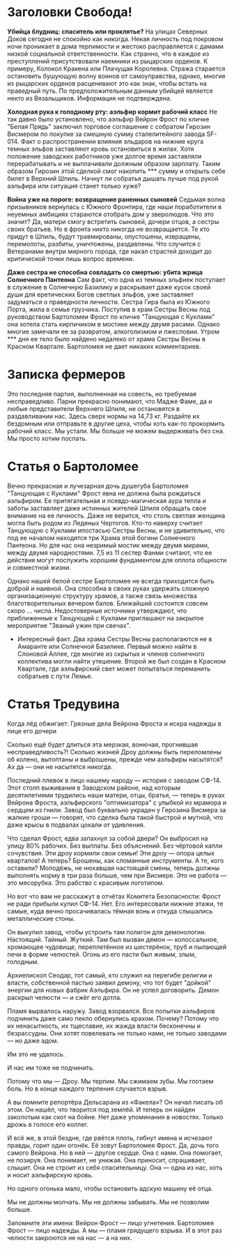 # Заголовки Свобода!
**Убийца блудниц: спаситель или проклятье?**
	На улицах Северных Доков сегодня не спокойно как никогда. Некая личность под покровом ночи проникает в дома терпимости и жестоко расправляется с дамами низкой социальной ответственности. Как странно, что в каждое из преступлений присутствовали наемники из рыцарских орденов. К примеру, Колокол Кракена или Плачущая Королевна. Стража старается остановить бушующую волну воинов от самоуправства, однако, многие из рыцарских орденов расценивают это как знак, чтобы встать на праведный путь. По предположительным данным убийцей является некто из Вязальщиков. Информация не подтверждена.

**Холодная рука к голодному рту: аэльфир кормит рабочий класс**
	Не так давно было установлено, что аэльфир Вейрон Фрост по кличке "Белая Прядь" заключил торговое соглашение с собратом Гирозин Висмером по покупке за смешную сумму сталелитейного завода SF-014. Факт о распространении влияния эльдаров на нижние круга темных эльфов заставляют кровь остановиться в жилах. Хотя положение заводских работников уже долгое время заставляли перерабатывать и не выплачивали должным образом зарплату. Таким образом Гирозин этой сделкой смог накопить *** сумму и открыть себе билет в Верхний Шпиль. Начнут ли собратья дышать лучше под рукой аэльфира или ситуация станет только хуже?

**Война уже на пороге: возвращение раненных сыновей**
	Седьмая волна призывников вернулась с Южного Фронтира, где наши поработители в неуемных амбициях стараются отобрать дом у зверолюдов. Что это значит? Да, матери смогу встретить сыновей, дочери отцов, а сестры своих братьев. Но в фронта никто никогда не возвращается. Те кто придут в Шпиль, будут травмированы, опустошены, извращены, перемолоты, разбиты, уничтожены, раздавлены. Что случится с Ветеранами внутри мирного города, где накал страстей доходит до критической точки лишь вопрос времени.

**Даже сестра не способна совладать со смертью: убита жрица Солнечного Пантеона**
	Сам факт, что одна из темных эльфиек поступает в служение в Солнечную Базилику и раскрывает даже кусок своей души для еретических Богов светлых эльфов, уже заставляет задуматься о праведности личности. Сестра Гира была из Южного Порта, жила в семье грузчика. Поступив в храм Сестры Весны под руководством Бартоломеи Фрост по кличке "Танцующая с Куклами" она хотела стать кирпичиком в мостике между двумя расами. Однако многие замечали ее за развратом, алкоголизмом и лжесловии. Утром *** дня ее тело было найдено недалеко от храма Сестры Весны в Красном Квартале. Бартоломея не дает никаких комментариев.

# Записка фермеров 
Это последняя партия, выполненная на совесть, но требуемая несправедливо. Парни прекрасно понимают, что Мадже Фаме, да и любые представители Верхнего Шпиля, не остановятся в раздавливании нас. Здесь сверх нормы на 14,73 кг. Раздайте их бездомным или отправьте в другие цеха, чтобы хоть как-то прокормить рабочий класс. Мы устали. Мы больше не можем выдерживать без сна. Мы просто хотим поспать.

# Статья о Бартоломеe
Вечно прекрасная и лучезарная дочь душегуба Бартоломея "Танцующая с Куклами" Фрост явна не должна была рождаться аэльфиром. Ее притягательная и псевдо-магическая аура тепла и заботы заставляет даже истинных жителей Шпиля обращать свое внимание на ее личность. Даже не верится, что столь светлая женщина могла быть родом из Ледяных Чертогов. Кто-то наверху считает Танцующую с Куклами ипостасью Сестры Весны, и не удивительно, что под ее началом находятся три Храма этой богини Солнечного Пантеона. Но для нас она незримый мостик между двумя мирами, между двумя народностями. 7,5 из 11 сестер Фанми считают, что ее действия могут послужить хорошим фундаментом для оплота общности и совместной жизни. 

Однако нашей белой сестре Бартоломее не всегда приходится быть доброй и наивной. Она способна в своих руках удержать сложную организационную структуру храмов, а также связь множества благотворительных вечером балов. Ближайший состоится совсем скоро ... числа. Недостоверные источники утверждают, что приближенные к Танцующей с Куклами приглашают на закрытое мероприятие "Званый ужин при свечах".

* Интересный факт. Два храма Сестры Весны располагаются не в Амаранте или Солнечной Базилике. Первый можно найти в Слоновой Аллее, где многие из скрытых и членов солнечного коллектива могли найти утешение. Второй же был создан в Красном Квартале, где аэльфирский свет может попытаться переманить собратьев с пути Лемье.

# Статья Тредувина 
Когда лёд обжигает: Грязные дела Вейрона Фроста и искра надежды в лице его дочери

Сколько ещё будет длиться эта мерзкая, вонючая, прогнившая несправедливость?! Сколько жизней Дроу должны быть переломлены об колено, вытоптаны и выброшены, прежде чем аэльфиры насытятся? Ах да — они не насытятся никогда.

Последний плевок в лицо нашему народу — история с заводом СФ-14. Этот столп выживания в Заводском районе, над которым десятилетиями трудились наши матери, отцы, братья, — теперь в руках Вейрона Фроста, аэльфирского "оптимизатора" с улыбкой из мрамора и сердцем из гнили. Завод был буквально украден у Герозина Висмера за жалкие гроши — говорят, что сделка была такой быстрой и мутной, что даже крысы в подвалах цокали от удивления.

Что сделал Фрост, едва запахнул за собой двери? Он выбросил на улицу 80% рабочих. Без выплаты. Без объяснений. Без чёртовой капли сочувствия. Эти дроу кормили свои семьи! Эти дроу — опора целых кварталов! А теперь? Брошены, как сломанные инструменты. А те, кого оставили? Молодёжь, не нюхавшая настоящей смены, теперь должны выполнять норму в три раза больше, чем при Висмере. Это не работа — это мясорубка. Это рабство с красивым логотипом.

Но вот что вам не расскажут в отчётах Комитета Безопасности: Фрост не ради прибыли купил СФ-14. Нет. Его интересовали нижние этажи, те самые, куда вечно просачивалась тёмная вонь и откуда слышались металлические стоны.

Он выкупил завод, чтобы устроить там полигон для демонологии. Настоящий. Тайный. Жуткий. Там был вызван демон — колоссальное, хромающее чудовище, переплетённое из шестерёнок, труб и пылающей печи в форме челюстей. Огонь из его пасти был живым, злым, голодным.

Архиепископ Сеодар, тот самый, кто служил на перегибе религии и власти, собственной пастью заявил демону, что тот будет "дойкой" энергии для новых фабрик Аэльфира.
Он не успел договорить.
Демон раскрыл челюсти — и сжёг его дотла.

Пламя вырвалось наружу. Завод взорвался. Все попытки аэльфиров подчинить даже само пекло обернулись крахом. Почему? Потому что их ненасытность, их тщеславие, их жажда власти бесконечны и безрассудны. Они хотят повелевать не только нами, не только заводами — но даже адом.

Им это не удалось.

И нас им тоже не подчинить.

Потому что мы — Дроу. Мы терпим. Мы сжимаем зубы. Мы глотаем боль.
Но в конце каждого терпения случается взрыв.

А вы помните репортёра Дельсарана из «Факела»? Он начал писать об этом. Он нашёл, что творится под землёй. И теперь он найден заколотым как скот на бойне. Нет даже упоминания в новостях. Только дрожь в голосе его коллег.

И всё же, в этой бездне, где рвётся плоть, гибнут имена и исчезают правды, горит один огонёк. Её зовут Бартоломея Фрост. Да, дочь того самого Вейрона. Но в ней — другое сердце. Она с нами. Она помогает, не позируя. Она понимает, не унижая. Она приносит, спрашивает, слышит. Она не строит из себя спасительницу. Она — одна из нас, хоть и носит аэльфирскую кровь.

Но одного огонька мало, чтобы остановить адскую машину её отца.

Мы не должны молчать. Мы не должны забывать. Мы не позволим больше.

Запомните эти имена:
Вейрон Фрост — лицо угнетения.
Бартоломея Фрост — лицо надежды.
А мы — пламя грядущего взрыва.
И в этот раз челюсти закроются не на нас — а на них.